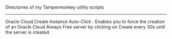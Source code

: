 Directories of my Tampermonkey utility scripts

---

Oracle Cloud Create Instance Auto-Click :
Enables you to force the creation of an Oracle Cloud Always Free server by clicking on Create every 30s until the server is created.
